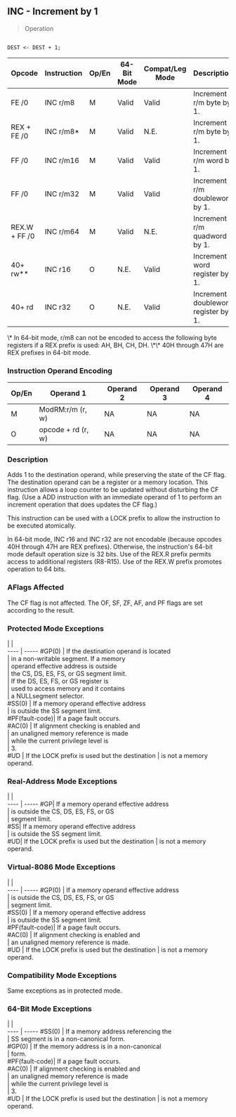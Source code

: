 ## INC - Increment by 1

> Operation
``` slim

DEST <- DEST + 1;

```

 Opcode       | Instruction| Op/En| 64-Bit Mode| Compat/Leg Mode| Description                        
 ---  | --- | --- | --- | --- | ---
 FE /0        | INC r/m8   | M    | Valid      | Valid          | Increment r/m byte by 1.           
 REX + FE /0  | INC r/m8\*  | M    | Valid      | N.E.           | Increment r/m byte by 1.           
 FF /0        | INC r/m16  | M    | Valid      | Valid          | Increment r/m word by 1.           
 FF /0        | INC r/m32  | M    | Valid      | Valid          | Increment r/m doubleword by 1.     
 REX.W + FF /0| INC r/m64  | M    | Valid      | N.E.           | Increment r/m quadword by 1.       
 40+ rw\*\*     | INC r16    | O    | N.E.       | Valid          | Increment word register by 1.      
 40+ rd       | INC r32    | O    | N.E.       | Valid          | Increment doubleword register by 1.
<aside class="notification">
\* In 64-bit mode, r/m8 can not be encoded to access the following byte
registers if a REX prefix is used: AH, BH, CH, DH. \*\* 40H through 47H are REX
prefixes in 64-bit mode.
</aside>


### Instruction Operand Encoding
 Op/En| Operand 1         | Operand 2| Operand 3| Operand 4
 ---  | --- | --- | --- | ---
 M    | ModRM:r/m (r, w)  | NA       | NA       | NA       
 O    | opcode + rd (r, w)| NA       | NA       | NA       

### Description
Adds 1 to the destination operand, while preserving the state of the CF flag.
The destination operand can be a register or a memory location. This instruction
allows a loop counter to be updated without disturbing the CF flag. (Use a ADD
instruction with an immediate operand of 1 to perform an increment operation
that does updates the CF flag.)

This instruction can be used with a LOCK prefix to allow the instruction to
be executed atomically.

In 64-bit mode, INC r16 and INC r32 are not encodable (because opcodes 40H through
47H are REX prefixes). Otherwise, the instruction's 64-bit mode default operation
size is 32 bits. Use of the REX.R prefix permits access to additional registers
(R8-R15). Use of the REX.W prefix promotes operation to 64 bits.



### AFlags Affected
The CF flag is not affected. The OF, SF, ZF, AF, and PF flags are set according
to the result.


### Protected Mode Exceptions
   | |  
---- | -----
 #GP(0)         | If the destination operand is located         
                | in a non-writable segment. If a memory        
                | operand effective address is outside          
                | the CS, DS, ES, FS, or GS segment limit.      
                | If the DS, ES, FS, or GS register is          
                | used to access memory and it contains         
                | a NULLsegment selector.                       
 #SS(0)         | If a memory operand effective address         
                | is outside the SS segment limit.              
 #PF(fault-code)| If a page fault occurs.                       
 #AC(0)         | If alignment checking is enabled and          
                | an unaligned memory reference is made         
                | while the current privilege level is          
                | 3.                                            
 #UD            | If the LOCK prefix is used but the destination
                | is not a memory operand.                      

### Real-Address Mode Exceptions
   | |  
---- | -----
 #GP| If a memory operand effective address         
    | is outside the CS, DS, ES, FS, or GS          
    | segment limit.                                
 #SS| If a memory operand effective address         
    | is outside the SS segment limit.              
 #UD| If the LOCK prefix is used but the destination
    | is not a memory operand.                      

### Virtual-8086 Mode Exceptions
   | |  
---- | -----
 #GP(0)         | If a memory operand effective address         
                | is outside the CS, DS, ES, FS, or GS          
                | segment limit.                                
 #SS(0)         | If a memory operand effective address         
                | is outside the SS segment limit.              
 #PF(fault-code)| If a page fault occurs.                       
 #AC(0)         | If alignment checking is enabled and          
                | an unaligned memory reference is made.        
 #UD            | If the LOCK prefix is used but the destination
                | is not a memory operand.                      

### Compatibility Mode Exceptions
Same exceptions as in protected mode.


### 64-Bit Mode Exceptions
   | |  
---- | -----
 #SS(0)         | If a memory address referencing the           
                | SS segment is in a non-canonical form.        
 #GP(0)         | If the memory address is in a non-canonical   
                | form.                                         
 #PF(fault-code)| If a page fault occurs.                       
 #AC(0)         | If alignment checking is enabled and          
                | an unaligned memory reference is made         
                | while the current privilege level is          
                | 3.                                            
 #UD            | If the LOCK prefix is used but the destination
                | is not a memory operand.                      

